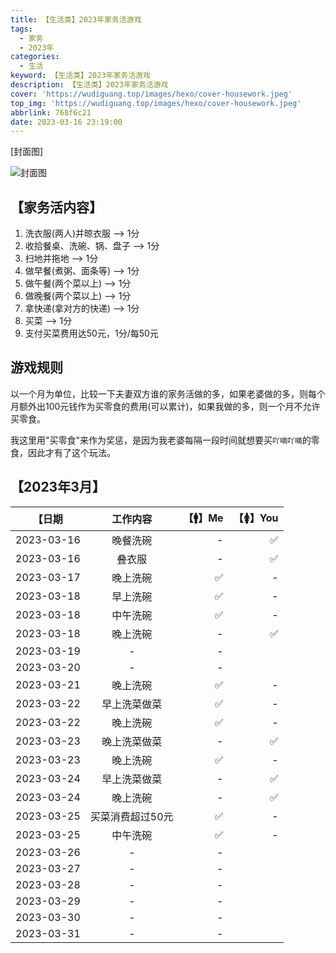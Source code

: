 ```yaml
---
title: 【生活类】2023年家务活游戏
tags:
  - 家务
  - 2023年
categories:
  - 生活
keyword: 【生活类】2023年家务活游戏
description: 【生活类】2023年家务活游戏
cover: 'https://wudiguang.top/images/hexo/cover-housework.jpeg'
top_img: 'https://wudiguang.top/images/hexo/cover-housework.jpeg'
abbrlink: 768f6c21
date: 2023-03-16 23:19:00
---
```


[封面图]

![封面图](https://wudiguang.top/images/hexo/cover-housework.jpeg)

## 【家务活内容】

1. 洗衣服(两人)并晾衣服 --> 1分
2. 收拾餐桌、洗碗、锅、盘子 --> 1分
3. 扫地并拖地 --> 1分
4. 做早餐(煮粥、面条等) --> 1分
5. 做午餐(两个菜以上) --> 1分
6. 做晚餐(两个菜以上) --> 1分
7. 拿快递(拿对方的快递) --> 1分
8. 买菜 --> 1分
9. 支付买菜费用达50元，1分/每50元

## 游戏规则

以一个月为单位，比较一下夫妻双方谁的家务活做的多，如果老婆做的多，则每个月额外出100元钱作为买零食的费用(可以累计)，如果我做的多，则一个月不允许买零食。

我这里用"买零食"来作为奖惩，是因为我老婆每隔一段时间就想要买`吖嘀吖嘀`的零食，因此才有了这个玩法。

## 【2023年3月】

| 【日期  |  工作内容  | 【🚹】Me   |  【🚺】You |
|----------|:-------------:|------:|------:|
| 2023-03-16 |  晚餐洗碗 |  -  | ✅ |
| 2023-03-16 |  叠衣服 |  -  | ✅ |
| 2023-03-17 | 晚上洗碗 |  ✅  | - |
| 2023-03-18 |  早上洗碗  |  ✅  | - |
| 2023-03-18 |  中午洗碗  |  ✅  | - |
| 2023-03-18 |  晚上洗碗  |  -  | ✅ |
| 2023-03-19 |  -  | - |
| 2023-03-20 |  -  | - |
| 2023-03-21 |  晚上洗碗  |  ✅  | - |
| 2023-03-22 |  早上洗菜做菜  |  ✅  | - |
| 2023-03-22 |  晚上洗碗  |  ✅  | - |
| 2023-03-23 |  晚上洗菜做菜  |  -  | ✅ |
| 2023-03-23 |  晚上洗碗  |  ✅  | - |
| 2023-03-24 |  早上洗菜做菜  |  -  | ✅ |
| 2023-03-24 |  晚上洗碗  |  -  | ✅ |
| 2023-03-25 |  买菜消费超过50元  |  ✅  | - |
| 2023-03-25 |  中午洗碗  |  ✅  | - |
| 2023-03-26 |  -  | - |
| 2023-03-27 |  -  | - |
| 2023-03-28 |  -  | - |
| 2023-03-29 |  -  | - |
| 2023-03-30 |  -  | - |
| 2023-03-31 |  -  | - |